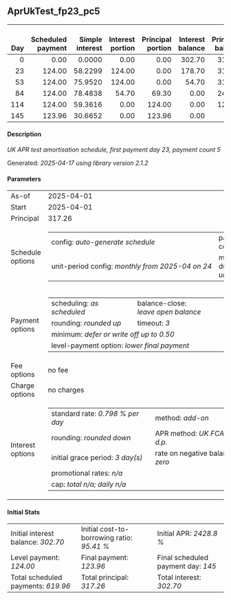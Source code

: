 <h2>AprUkTest_fp23_pc5</h2>
<table>
    <thead style="vertical-align: bottom;">
        <th style="text-align: right;">Day</th>
        <th style="text-align: right;">Scheduled payment</th>
        <th style="text-align: right;">Simple interest</th>
        <th style="text-align: right;">Interest portion</th>
        <th style="text-align: right;">Principal portion</th>
        <th style="text-align: right;">Interest balance</th>
        <th style="text-align: right;">Principal balance</th>
        <th style="text-align: right;">Total simple interest</th>
        <th style="text-align: right;">Total interest</th>
        <th style="text-align: right;">Total principal</th>
    </thead>
    <tr style="text-align: right;">
        <td class="ci00">0</td>
        <td class="ci01" style="white-space: nowrap;">0.00</td>
        <td class="ci02">0.0000</td>
        <td class="ci03">0.00</td>
        <td class="ci04">0.00</td>
        <td class="ci05">302.70</td>
        <td class="ci06">317.26</td>
        <td class="ci07">0.0000</td>
        <td class="ci08">0.00</td>
        <td class="ci09">0.00</td>
    </tr>
    <tr style="text-align: right;">
        <td class="ci00">23</td>
        <td class="ci01" style="white-space: nowrap;">124.00</td>
        <td class="ci02">58.2299</td>
        <td class="ci03">124.00</td>
        <td class="ci04">0.00</td>
        <td class="ci05">178.70</td>
        <td class="ci06">317.26</td>
        <td class="ci07">58.2299</td>
        <td class="ci08">124.00</td>
        <td class="ci09">0.00</td>
    </tr>
    <tr style="text-align: right;">
        <td class="ci00">53</td>
        <td class="ci01" style="white-space: nowrap;">124.00</td>
        <td class="ci02">75.9520</td>
        <td class="ci03">124.00</td>
        <td class="ci04">0.00</td>
        <td class="ci05">54.70</td>
        <td class="ci06">317.26</td>
        <td class="ci07">134.1819</td>
        <td class="ci08">248.00</td>
        <td class="ci09">0.00</td>
    </tr>
    <tr style="text-align: right;">
        <td class="ci00">84</td>
        <td class="ci01" style="white-space: nowrap;">124.00</td>
        <td class="ci02">78.4838</td>
        <td class="ci03">54.70</td>
        <td class="ci04">69.30</td>
        <td class="ci05">0.00</td>
        <td class="ci06">247.96</td>
        <td class="ci07">212.6657</td>
        <td class="ci08">302.70</td>
        <td class="ci09">69.30</td>
    </tr>
    <tr style="text-align: right;">
        <td class="ci00">114</td>
        <td class="ci01" style="white-space: nowrap;">124.00</td>
        <td class="ci02">59.3616</td>
        <td class="ci03">0.00</td>
        <td class="ci04">124.00</td>
        <td class="ci05">0.00</td>
        <td class="ci06">123.96</td>
        <td class="ci07">272.0273</td>
        <td class="ci08">302.70</td>
        <td class="ci09">193.30</td>
    </tr>
    <tr style="text-align: right;">
        <td class="ci00">145</td>
        <td class="ci01" style="white-space: nowrap;">123.96</td>
        <td class="ci02">30.6652</td>
        <td class="ci03">0.00</td>
        <td class="ci04">123.96</td>
        <td class="ci05">0.00</td>
        <td class="ci06">0.00</td>
        <td class="ci07">302.6926</td>
        <td class="ci08">302.70</td>
        <td class="ci09">317.26</td>
    </tr>
</table>
<h4>Description</h4>
<p><i>UK APR test amortisation schedule, first payment day 23, payment count 5</i></p>
<p>Generated: <i>2025-04-17 using library version 2.1.2</i></p>
<h4>Parameters</h4>
<table>
    <tr>
        <td>As-of</td>
        <td>2025-04-01</td>
    </tr>
    <tr>
        <td>Start</td>
        <td>2025-04-01</td>
    </tr>
    <tr>
        <td>Principal</td>
        <td>317.26</td>
    </tr>
    <tr>
        <td>Schedule options</td>
        <td>
            <table>
                <tr>
                    <td>config: <i>auto-generate schedule</i></td>
                    <td>payment count: <i>5</i></td>
                </tr>
                <tr>
                    <td style="white-space: nowrap;">unit-period config: <i>monthly from 2025-04 on 24</i></td>
                    <td>max duration: <i>unlimited</i></td>
                </tr>
            </table>
        </td>
    </tr>
    <tr>
        <td>Payment options</td>
        <td>
            <table>
                <tr>
                    <td>scheduling: <i>as scheduled</i></td>
                    <td>balance-close: <i>leave&nbsp;open&nbsp;balance</i></td>
                </tr>
                <tr>
                    <td>rounding: <i>rounded up</i></td>
                    <td>timeout: <i>3</i></td>
                </tr>
                <tr>
                    <td colspan='2'>minimum: <i>defer&nbsp;or&nbsp;write&nbsp;off&nbsp;up&nbsp;to&nbsp;0.50</i></td>
                </tr>
                <tr>
                    <td colspan='2'>level-payment option: <i>lower&nbsp;final&nbsp;payment</i></td>
                </tr>
            </table>
        </td>
    </tr>
    <tr>
        <td>Fee options</td>
        <td>no fee
        </td>
    </tr>
    <tr>
        <td>Charge options</td>
        <td>no charges
        </td>
    </tr>
    <tr>
        <td>Interest options</td>
        <td>
            <table>
                <tr>
                    <td>standard rate: <i>0.798 % per day</i></td>
                    <td>method: <i>add-on</i></td>
                </tr>
                <tr>
                    <td>rounding: <i>rounded down</i></td>
                    <td>APR method: <i>UK FCA to 1 d.p.</i></td>
                </tr>
                <tr>
                    <td>initial grace period: <i>3 day(s)</i></td>
                    <td>rate on negative balance: <i>zero</i></td>
                </tr>
                <tr>
                    <td colspan="2">promotional rates: <i><i>n/a</i></i></td>
                </tr>
                <tr>
                    <td colspan="2">cap: <i>total <i>n/a</i>; daily <i>n/a</i></td>
                </tr>
            </table>
        </td>
    </tr>
</table>
<h4>Initial Stats</h4>
<table>
    <tr>
        <td>Initial interest balance: <i>302.70</i></td>
        <td>Initial cost-to-borrowing ratio: <i>95.41 %</i></td>
        <td>Initial APR: <i>2428.8 %</i></td>
    </tr>
    <tr>
        <td>Level payment: <i>124.00</i></td>
        <td>Final payment: <i>123.96</i></td>
        <td>Final scheduled payment day: <i>145</i></td>
    </tr>
    <tr>
        <td>Total scheduled payments: <i>619.96</i></td>
        <td>Total principal: <i>317.26</i></td>
        <td>Total interest: <i>302.70</i></td>
    </tr>
</table>
